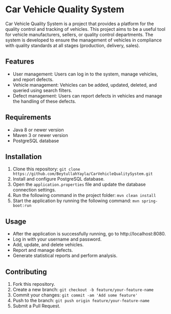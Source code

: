 # Car Vehicle Quality System

Car Vehicle Quality System is a project that provides a platform for the quality control and tracking of vehicles. This project aims to be a useful tool for vehicle manufacturers, sellers, or quality control departments. The system is developed to ensure the management of vehicles in compliance with quality standards at all stages (production, delivery, sales).

## Features

- User management: Users can log in to the system, manage vehicles, and report defects.
- Vehicle management: Vehicles can be added, updated, deleted, and queried using search filters.
- Defect management: Users can report defects in vehicles and manage the handling of these defects.


## Requirements

- Java 8 or newer version
- Maven 3 or newer version
- PostgreSQL database

## Installation

1. Clone this repository: `git clone https://github.com/BeytullahYayla/CarVehicleQualitySystem.git`
2. Install and configure PostgreSQL database.
3. Open the `application.properties` file and update the database connection settings.
4. Run the following command in the project folder: `mvn clean install`
5. Start the application by running the following command: `mvn spring-boot:run`

## Usage

- After the application is successfully running, go to http://localhost:8080.
- Log in with your username and password.
- Add, update, and delete vehicles.
- Report and manage defects.
- Generate statistical reports and perform analysis.

## Contributing

1. Fork this repository.
2. Create a new branch: `git checkout -b feature/your-feature-name`
3. Commit your changes: `git commit -am 'Add some feature'`
4. Push to the branch: `git push origin feature/your-feature-name`
5. Submit a Pull Request.

